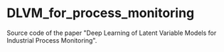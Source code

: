 # DLVM_for_process_monitoring
Source code of the paper "Deep Learning of Latent Variable Models for Industrial Process Monitoring".
